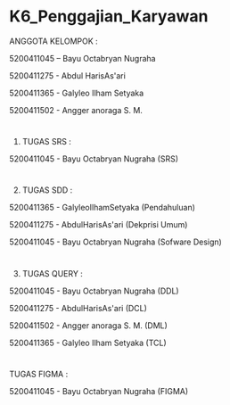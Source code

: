 # K6_Penggajian_Karyawan
ANGGOTA KELOMPOK :

5200411045 – Bayu Octabryan Nugraha

5200411275 - Abdul HarisAs'ari

5200411365 - Galyleo Ilham Setyaka

5200411502 - Angger anoraga S. M.

#

1. TUGAS SRS   :

5200411045 - Bayu Octabryan Nugraha  (SRS)

#

2. TUGAS SDD   :

5200411365 - GalyleoIlhamSetyaka    (Pendahuluan)

5200411275 - AbdulHarisAs'ari       (Dekprisi Umum)

5200411045 - Bayu Octabryan Nugraha (Sofware Design)

#

3. TUGAS QUERY  :

5200411045 - Bayu Octabryan Nugraha (DDL)

5200411275 - AbdulHarisAs'ari       (DCL)

5200411502 - Angger anoraga S. M.   (DML)

5200411365 - Galyleo Ilham Setyaka  (TCL)

#

TUGAS FIGMA :

5200411045 - Bayu Octabryan Nugraha (FIGMA)

